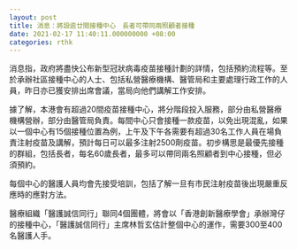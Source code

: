 ```yaml
---
layout: post
title: 消息：將設逾廿間接種中心　長者可帶同兩照顧者接種
date: 2021-02-17 11:40:11.000000000 +08:00
categories: rthk
---
```


消息指，政府將盡快公布新型冠狀病毒疫苗接種計劃的詳情，包括預約流程等。至於承辦社區接種中心的人士、包括私營醫療機構、醫管局和主要處理行政工作的人員，昨日亦已獲安排出席會議，當局向他們講解工作安排。

據了解，本港會有超過20間疫苗接種中心，將分階段投入服務，部分由私營醫療機構營辦，部分由醫管局負責。每間中心只會接種一款疫苗，以免出現混亂，如果以一個中心有15個接種位置為例，上午及下午各需要有超過30名工作人員在場負責注射疫苗及講解，預計每日可以最多注射2500劑疫苗。初步構思是最優先接種的群組，包括長者，每名60歲長者，最多可以帶同兩名照顧者到中心接種，但必須預約。

每個中心的醫護人員均會先接受培訓，包括了解一旦有市民注射疫苗後出現嚴重反應時的應對方法。

醫療組織「醫護誠信同行」聯同4個團體，將會以「香港創新醫療學會」承辦灣仔的接種中心，「醫護誠信同行」主席林哲玄估計整個中心的運作，需要300至400名醫護人手。
